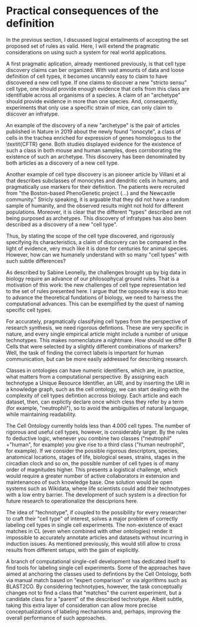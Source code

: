 # Practical consequences of the definition


In the previous section, I discussed logical entailments of accepting the set proposed set of rules as valid. Here, I will extend the pragmatic considerations on using such a system for real world applications. 

A first pragmatic aplication, already mentioned previously, is that cell type discovery claims can ber organized. With vast amounts of data and loose definition of cell types, it becomes uncannily easy to claim to have discovered a new cell type. If one claims to discover a new "stricto sensu" cell type, one should provide enough evidence that cells from this class are identifiable across all organisms of a species. A claim of an "archetype" should provide evidence in more than one species. And, consequently, experiments that only use a specific strain of mice, can only claim to discover an infratype.

An example of the discovery of a new "archetype" is the pair of articles published in Nature in 2019 about the newly found "ionocyte", a class of cells in the trachea enriched for expression of genes homologous to the \textit{CFTR} gene. Both studies displayed evidence for the existence of such a class in both mouse and human samples, does corroborating the existence of such an archetype. This discovery has been denominated by both articles as a discovery of a new cell type. 

Another example of cell type discovery is an pioneer article by Villani et al that describes subclasses of monocytes and dendritic cells in humans, and pragmatically use markers for their definition. The patients were recruited from "the Boston-based PhenoGenetic project (...) and the Newcastle community." Stricly speaking, it is arguable that they did not have a random sample of humanity, and the observed results might not hold for different populations. Moreover, it is clear that the different "types" described are not being purposed as archetypes. This discovery of infratypes has also been described as a discovery of a new "cell type". 

Thus, by stating the scope of the cell type discovered, and rigorously specifying its characteristics, a claim of discovery can be compared in the light of evidence, very much like it is done for centuries for animal species. However, how can we humanely understand with so many "cell types" with such subtle differences? 

As described by Sabine Leonelly, the challenges brought up by big data in biology require an advance of our philosophycal ground rules. That is a motivation of this work: the new challenges of cell type representation led to the set of rules presented here. I argue that the opposite eay is also true: to advance the theoretical fundations of biology, we need to harness the computational advances. This can be exemplified by the quest of naming specific cell types.


For accurately, pragmatically classifying cell types from the perspective of research synthesis, we need rigorous defintions.  These are very specific in nature, and every single empirical article might include a number of unique technotypes. This makes nomenclature a nightmare. How should we differ B Cells that were selected by a slightly different combinations of markers? Well, the task of finding the correct labels is important for human communication, but can be more easily addressed for describing  research.

Classes in ontologies can have numeric identifiers, which are, in practice, what matters from a computational perspective. By assigning each technotype a Unique Resource Identifier, an URI, and by inserting the URI in a knowledge graph, such as the cell ontology, we can start dealing with the complexity of cell types defintion accross biology. Each article and each dataset, then, can explictly declare once which cless they refer by a term (for example, "neutrophil"), so to avoid the ambiguities of natural language, while maintaining readability. 

The Cell Ontology currently holds less than 4.000 cell types. The number of rigorous and useful cell types, however, is considerably larger. By the rules fo deductive logic, whenever you combine two classes ("neutrophil" +"human", for example) you give rise to a third class ("human neutrophil", for example). If we consider the possible rigorous descriptors, species, anatomical locations, stages of life, biological sexes, strains, stages in the circadian clock and so on, the possible number of cell types is of many order of magnitudes higher. This presents a logistical challenge, which would require a greater number of active collaborators in extension and maintenanceo of such knowledge base. One solution would be open systems such as Wikidata, where life  scientists could add their technotypes with a low entry barrier. The development of such system is a direction for future research  to operationalize the desciprions here. 


The idea of "technotype", if coupled to the possibility for every researcher to craft their "cell type" of interest, solves a major problem of correctly labeling cell types in single cell experiments. The non-existence of exact matches in CL (even when combined with other ontologies) render it impossible to accurately annotate articles and datasets without incurring in induction issues. As mentioned previously, this would still allow to cross results from different setups, with the gain of explicitly. 


A branch of computational single-cell development has dedicated itself to find tools for labeling single cell experiments. Some of the approaches have aimed at anchoring the classes used to defintions by the Cell Ontology, both via manual match based on "expert comparison" or via algorithms such as BLAST2CO. By considering technotypes, however, the task conceptually changes not to find a class that "matches" the current experiment, but a candidate class for a "parent" of the described technotype. Albeit subtle, taking this extra layer of consideration can allow more precise conceptualizations of labeling mechanisms and, perhaps, improving the overall performance of such approaches. 